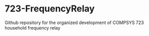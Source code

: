 # 723-FrequencyRelay
Github repository for the organized development of COMPSYS 723 household frequency relay
